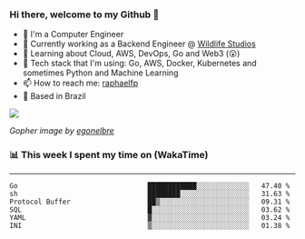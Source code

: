 ### Hi there, welcome to my Github 👋

- 📖 I'm a Computer Engineer
- 🔭 Currently working as a Backend Engineer @ [Wildlife Studios](https://wildlifestudios.com/)
- 🌱 Learning about Cloud, AWS, DevOps, Go and Web3 (😲)
- 🚀 Tech stack that I'm using: Go, AWS, Docker, Kubernetes and sometimes Python and Machine Learning
- 📫 How to reach me: [raphaelfp](https://linkedin.com/in/raphaelfp)
- 🏡 Based in Brazil

![](https://github.com/raphaelfp/gophers/blob/master/.thumb/animation/morning-coffee-3x.gif)

*Gopher image by [egonelbre](https://github.com/egonelbre/)*

### 📊 This week I spent my time on (WakaTime)

---

<!--START_SECTION:waka-->

```text
Go                                ████████████░░░░░░░░░░░░░   47.40 %
sh                                ████████░░░░░░░░░░░░░░░░░   31.63 %
Protocol Buffer                   ██▒░░░░░░░░░░░░░░░░░░░░░░   09.31 %
SQL                               █░░░░░░░░░░░░░░░░░░░░░░░░   03.62 %
YAML                              ▓░░░░░░░░░░░░░░░░░░░░░░░░   03.24 %
INI                               ▒░░░░░░░░░░░░░░░░░░░░░░░░   01.38 %
```

<!--END_SECTION:waka-->
